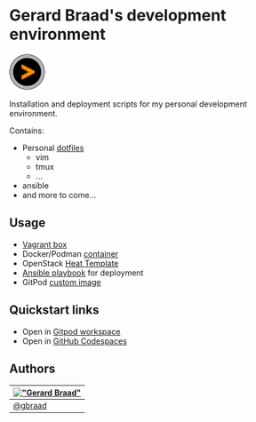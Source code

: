 Gerard Braad's development environment
======================================

!["Prompt"](https://raw.githubusercontent.com/gbraad/assets/gh-pages/icons/prompt-icon-64.png)


Installation and deployment scripts for my personal development environment.

Contains:
  * Personal [dotfiles](https://github.com/gbraad/dotfiles)
    * vim
    * tmux
    * ...
  * ansible
  * and more to come...


Usage
-----

  * [Vagrant box](docs/vagrant.md)
  * Docker/Podman [container](docs/docker.md)
  * OpenStack [Heat Template](docs/heat.md)
  * [Ansible playbook](docs/ansible.md) for deployment
  * GitPod [custom image](https://gbraad.nl/devenv)


Quickstart links
----------------

  * Open in [Gitpod workspace](https://gitpod.io/#https://github.com/gbraad/devenv)
  * Open in [GitHub Codespaces](https://github.com/codespaces/new?machine=standardLinux32gb&repo=61788628&ref=main&location=SouthEastAsia&devcontainer_path=.devcontainer%2Fdevcontainer.json)


Authors
-------

| [!["Gerard Braad"](http://gravatar.com/avatar/e466994eea3c2a1672564e45aca844d0.png?s=60)](http://gbraad.nl "Gerard Braad <me@gbraad.nl>") |
|---|
| [@gbraad](https://twitter.com/gbraad)  |
